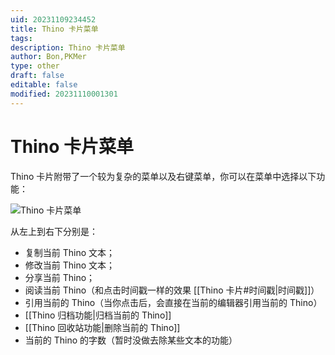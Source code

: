 ```yaml
---
uid: 20231109234452
title: Thino 卡片菜单
tags: 
description: Thino 卡片菜单
author: Bon,PKMer
type: other
draft: false
editable: false
modified: 20231110001301
---
```


# Thino 卡片菜单

Thino 卡片附带了一个较为复杂的菜单以及右键菜单，你可以在菜单中选择以下功能：

![Thino 卡片菜单](https://cdn.pkmer.cn/images/Pasted%20image%2020231109223741.png!pkmer)

从左上到右下分别是：

- 复制当前 Thino 文本；
- 修改当前 Thino 文本；
- 分享当前 Thino；
- 阅读当前 Thino（和点击时间戳一样的效果 [[Thino 卡片#时间戳|时间戳]]）
- 引用当前的 Thino（当你点击后，会直接在当前的编辑器引用当前的 Thino）
- [[Thino 归档功能|归档当前的 Thino]]
- [[Thino 回收站功能|删除当前的 Thino]]
- 当前的 Thino 的字数（暂时没做去除某些文本的功能）

